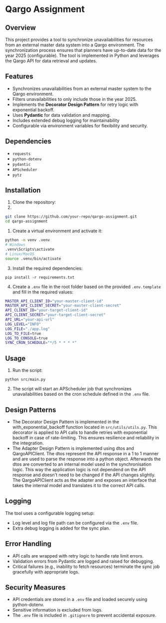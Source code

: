# Qargo Assignment

## Overview

This project provides a tool to synchronize unavailabilities for resources from an external master data system into a Qargo environment. The synchronization process ensures that planners have up-to-date data for the year 2025 (configurable). The tool is implemented in Python and leverages the Qargo API for data retrieval and updates.

## Features

- Synchronizes unavailabilities from an external master system to the Qargo environment.
- Filters unavailabilities to only include those in the year 2025.
- Implements the **Decorator Design Pattern** for retry logic with exponential backoff.
- Uses **Pydantic** for data validation and mapping.
- Includes extended debug logging for maintainability
- Configurable via environment variables for flexibility and security.

## Dependencies

- `requests`
- `python-dotenv`
- `pydantic`
- `APScheduler`
- `pytz`

## Installation

1. Clone the repository:
2. 
```bash
git clone https://github.com/your-repo/qargo-assignment.git
cd qargo-assignment
```

1. Create a virtual environment and activate it:

```bash
python -m venv .venv
# Windows
.venv\Scripts\activate
# Linux/MacOS
source .venv/bin/activate
```

3. Install the required dependencies:

`pip install -r requirements.txt`

4. Create a `.env` file in the root folder based on the provided `.env.template` and fill in the required values:

```sh
MASTER_API_CLIENT_ID="your-master-client-id"
MASTER_API_CLIENT_SECRET="your-master-client-secret"
API_CLIENT_ID="your-target-client-id"
API_CLIENT_SECRET="your-target-client-secret"
API_URL="your-api-url"
LOG_LEVEL="INFO"
LOG_FILE="./app.log"
LOG_TO_FILE=true
LOG_TO_CONSOLE=true
SYNC_CRON_SCHEDULE="*/5 * * * *"
```

## Usage
1. Run the script:

`python src/main.py`

2. The script will start an APScheduler job that synchronizes unavailabilities based on the cron schedule defined in the `.env` file.

## Design Patterns
- The Decorator Design Pattern is implemented in the with_exponential_backoff function located in `src/utils/utils.py`. This decorator is applied to API calls to handle retries with exponential backoff in case of rate-limiting. This ensures resilience and reliability in the integration.
- The Adapter Design Pattern is implemented using dtos and QargoAPIClient. The dtos represent the API response in a 1 to 1 manner and are used to parse the response into a python object. Afterwards the dtos are converted to an internal model used in the synchronisation logic. This way the application logic is not dependend on the API response and doesn't need to be changed if the API changes slightly. The QargoAPIClient acts as the adapter and exposes an interface that takes the internal model and translates it to the correct API calls.

## Logging
The tool uses a configurable logging setup:
- Log level and log file path can be configured via the `.env` file.
- Extra debug logging is added for the sync plan.

## Error Handling
- API calls are wrapped with retry logic to handle rate limit errors.
- Validation errors from Pydantic are logged and raised for debugging.
- Critical failures (e.g., inability to fetch resources) terminate the sync job gracefully with appropriate logs.

## Security Measures
- API credentials are stored in a `.env` file and loaded securely using python-dotenv.
- Sensitive information is excluded from logs.
- The `.env` file is included in `.gitignore` to prevent accidental exposure.
